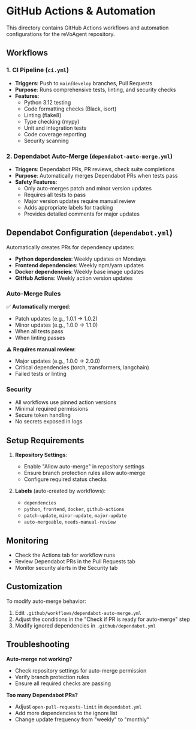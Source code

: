 # GitHub Actions & Automation

This directory contains GitHub Actions workflows and automation configurations for the reVoAgent repository.

## Workflows

### 1. CI Pipeline (`ci.yml`)
- **Triggers**: Push to `main`/`develop` branches, Pull Requests
- **Purpose**: Runs comprehensive tests, linting, and security checks
- **Features**:
  - Python 3.12 testing
  - Code formatting checks (Black, isort)
  - Linting (flake8)
  - Type checking (mypy)
  - Unit and integration tests
  - Code coverage reporting
  - Security scanning

### 2. Dependabot Auto-Merge (`dependabot-auto-merge.yml`)
- **Triggers**: Dependabot PRs, PR reviews, check suite completions
- **Purpose**: Automatically merges Dependabot PRs when tests pass
- **Safety Features**:
  - Only auto-merges patch and minor version updates
  - Requires all tests to pass
  - Major version updates require manual review
  - Adds appropriate labels for tracking
  - Provides detailed comments for major updates

## Dependabot Configuration (`dependabot.yml`)

Automatically creates PRs for dependency updates:

- **Python dependencies**: Weekly updates on Mondays
- **Frontend dependencies**: Weekly npm/yarn updates
- **Docker dependencies**: Weekly base image updates
- **GitHub Actions**: Weekly action version updates

### Auto-Merge Rules

✅ **Automatically merged**:
- Patch updates (e.g., 1.0.1 → 1.0.2)
- Minor updates (e.g., 1.0.0 → 1.1.0)
- When all tests pass
- When linting passes

⚠️ **Requires manual review**:
- Major updates (e.g., 1.0.0 → 2.0.0)
- Critical dependencies (torch, transformers, langchain)
- Failed tests or linting

### Security

- All workflows use pinned action versions
- Minimal required permissions
- Secure token handling
- No secrets exposed in logs

## Setup Requirements

1. **Repository Settings**:
   - Enable "Allow auto-merge" in repository settings
   - Ensure branch protection rules allow auto-merge
   - Configure required status checks

2. **Labels** (auto-created by workflows):
   - `dependencies`
   - `python`, `frontend`, `docker`, `github-actions`
   - `patch-update`, `minor-update`, `major-update`
   - `auto-mergeable`, `needs-manual-review`

## Monitoring

- Check the Actions tab for workflow runs
- Review Dependabot PRs in the Pull Requests tab
- Monitor security alerts in the Security tab

## Customization

To modify auto-merge behavior:
1. Edit `.github/workflows/dependabot-auto-merge.yml`
2. Adjust the conditions in the "Check if PR is ready for auto-merge" step
3. Modify ignored dependencies in `.github/dependabot.yml`

## Troubleshooting

**Auto-merge not working?**
- Check repository settings for auto-merge permission
- Verify branch protection rules
- Ensure all required checks are passing

**Too many Dependabot PRs?**
- Adjust `open-pull-requests-limit` in `dependabot.yml`
- Add more dependencies to the ignore list
- Change update frequency from "weekly" to "monthly"
